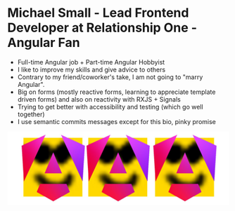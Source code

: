 # Michael Small - Lead Frontend Developer at Relationship One - Angular Fan

- Full-time Angular job + Part-time Angular Hobbyist
- I like to improve my skills and give advice to others
- Contrary to my friend/coworker's take, I am not going to "marry Angular".
- Big on forms (mostly reactive forms, learning to appreciate template driven forms) and also on reactivity with RXJS + Signals
- Trying to get better with accessibility and testing (which go well together)
- I use semantic commits messages except for this bio, pinky promise

![img](<./my social banner.jpg>)
